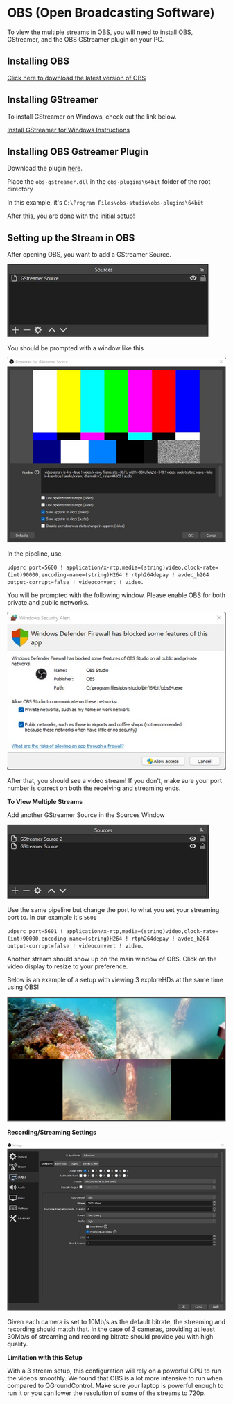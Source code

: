 # OBS (Open Broadcasting Software)
To view the multiple streams in OBS, you will need to install OBS, GStreamer, and the OBS GStreamer plugin on your PC.

## Installing OBS

[Click here to download the latest version of OBS](https://obsproject.com/download)

## Installing GStreamer

To install GStreamer on Windows, check out the link below.

[Install GStreamer for Windows Instructions](/guides/pc_setup.html#install-gstreamer)

## Installing OBS Gstreamer Plugin

Download the plugin [here](https://github.com/fzwoch/obs-gstreamer/releases/tag/v0.3.3).

Place the `obs-gstreamer.dll` in the `obs-plugins\64bit` folder of the root directory

In this example, it's `C:\Program Files\obs-studio\obs-plugins\64bit`

After this, you are done with the initial setup!

## Setting up the Stream in OBS

After opening OBS, you want to add a GStreamer Source.

![OBS GStreamer Source](../img/gstreamer/gstreamer4.jpg)

You should be prompted with a window like this

![OBS GStreamer View](../img/gstreamer/gstreamer5.jpg)

In the pipeline, use,

`udpsrc port=5600 ! application/x-rtp,media=(string)video,clock-rate=(int)90000,encoding-name=(string)H264 ! rtph264depay ! avdec_h264 output-corrupt=false ! videoconvert ! video.`

You will be prompted with the following window. Please enable OBS for both private and public networks.

![Windows Security Alert: Windows Defender Firewall](../img/gstreamer/gstreamer6.jpg)

After that, you should see a video stream! If you don't, make sure your port number is correct on both the receiving and streaming ends.

**To View Multiple Streams**

Add another GStreamer Source in the Sources Window

![Viewing Multiple Streams](../img/gstreamer/gstreamer7.jpg)

Use the same pipeline but change the port to what you set your streaming port to. In our example it's `5601`

`udpsrc port=5601 ! application/x-rtp,media=(string)video,clock-rate=(int)90000,encoding-name=(string)H264 ! rtph264depay ! avdec_h264 output-corrupt=false ! videoconvert ! video. `

Another stream should show up on the main window of OBS. Click on the video display to resize to your preference. 

Below is an example of a setup with viewing 3 exploreHDs at the same time using OBS!

![GStreanmer on OBS With exploreHD](../img/gstreamer/gstreamer8.jpg)

**Recording/Streaming Settings**

![Recording and Streaming Settings View](../img/gstreamer/gstreamer9.jpg)

Given each camera is set to 10Mb/s as the default bitrate, the streaming and recording should match that. In the case of 3 cameras, providing at least 30Mb/s of streaming and recording bitrate should provide you with high quality. 

**Limitation with this Setup**

With a 3 stream setup, this configuration will rely on a powerful GPU to run the videos smoothly. We found that OBS is a lot more intensive to run when compared to QGroundControl. Make sure your laptop is powerful enough to run it or you can lower the resolution of some of the streams to 720p.
